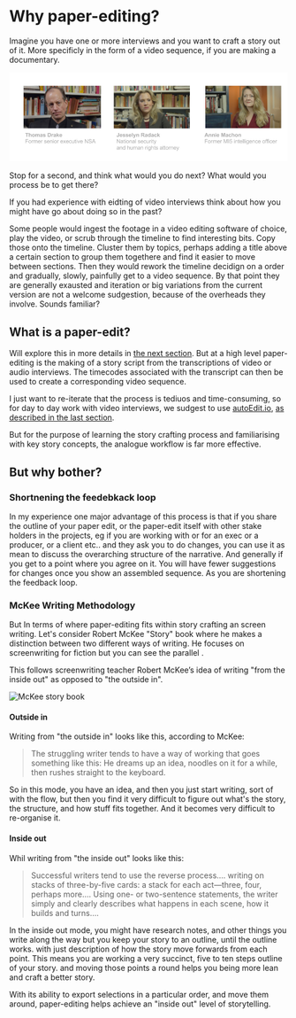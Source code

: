 # Why paper-editing?

Imagine you have one or more interviews and you want to craft a story out of it. More specificly in the form of a video sequence, if you are making a documentary.

![3_interviews](../assets/3_interviews.png)

Stop for a second, and think what would you do next? What would you process be to get there?

If you had experience with eidting of video interviews think about how you might have go about doing so in the past?

Some people would ingest the footage in a video editing software of choice, play the video, or scrub through the timeline to find interesting bits. Copy those onto the timeline. Cluster them by topics, perhaps adding a title above a certain section to group them togethere and find it easier to move between sections. Then they would rework the timeline decidign on a order and gradually, slowly, painfully get to a video sequence. By that point they are generally exausted and iteration or big variations from the current version are not a welcome sudgestion, because of the overheads they involve. Sounds familiar?

## What is a paper-edit?

Will explore this in more details in [the next section](paper-editing-overview.md). But at a high level paper-editing is the making of a story script from the transcriptions of video or audio interviews. The timecodes associated with the transcript can then be used to create a corresponding video sequence.

I just want to re-iterate that the process is tediuos and time-consuming, so for day to day work with video interviews, we sudgest to use [autoEdit.io](http://autoEdit.io), [as described in the last section](../digital-paper-editing/autoedit-2-digital-paper-editing-software.md).

But for the purpose of learning the story crafting process and familiarising with key story concepts, the analogue workflow is far more effective.

## But why bother?

### Shortnening the feedebkack loop

In my experience one major advantage of this process is that if you share the outline of your paper edit, or the paper-edit itself with other stake holders in the projects, eg if you are working with or for an exec or a producer, or a client etc.. and they ask you to do changes, you can use it as mean to discuss the overarching structure of the narrative. And generally if you get to a point where you agree on it. You will have fewer suggestions for changes once you show an assembled sequence. As you are shortening the feedback loop.

### McKee Writing Methodology

But In terms of where paper-editing fits within story crafting an screen writing. Let's consider Robert McKee "Story" book where he makes a distinction between two different ways of writing. He focuses on screenwriting for fiction but you can see the parallel .

This follows screenwriting teacher Robert McKee’s idea of writing "from the inside out" as opposed to "the outside in".

![McKee story book](https://images-na.ssl-images-amazon.com/images/I/51c1Pf0fe7L._SX331_BO1,204,203,200_.jpg)

#### Outside in

Writing from "the outside in" looks like this, according to McKee:

> The struggling writer tends to have a way of working that goes something like this: He dreams up an idea, noodles on it for a while, then rushes straight to the keyboard.

So in this mode, you have an idea, and then you just start writing, sort of with the flow, but then you find it very difficult to figure out what's the story, the structure, and how stuff fits together. And it becomes very difficult to re-organise it.

#### Inside out

Whil writing from "the inside out" looks like this:

> Successful writers tend to use the reverse process…. writing on stacks of three-by-five cards: a stack for each act—three, four, perhaps more…. Using one- or two-sentence statements, the writer simply and clearly describes what happens in each scene, how it builds and turns….

In the inside out mode, you might have research notes, and other things you write along the way but you keep your story to an outline, until the outline works. with just description of how the story move forwards from each point. This means you are working a very succinct, five to ten steps outline of your story. and moving those points a round helps you being more lean and craft a better story.

With its ability to export selections in a particular order, and move them around, paper-editing helps achieve an "inside out" level of storytelling.
